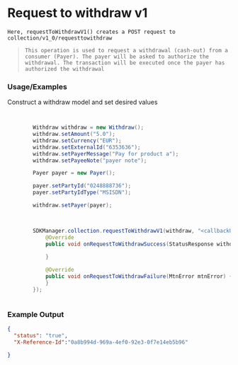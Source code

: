
# Request to withdraw v1

`Here, requestToWithdrawV1() creates a POST request to collection/v1_0/requesttowithdraw`

> `This operation is used to request a withdrawal (cash-out) from a consumer (Payer). The payer will be asked to authorize the withdrawal. The transaction will be executed once the payer has authorized the withdrawal`

### Usage/Examples

Construct a withdraw model and set desired values

```java


        Withdraw withdraw = new Withdraw();
        withdraw.setAmount("5.0");
        withdraw.setCurrency("EUR");
        withdraw.setExternalId("6353636");
        withdraw.setPayerMessage("Pay for product a");
        withdraw.setPayeeNote("payer note");

        Payer payer = new Payer();

        payer.setPartyId("0248888736");
        payer.setPartyIdType("MSISDN");

        withdraw.setPayer(payer);
```



```java

       
        SDKManager.collection.requestToWithdrawV1(withdraw, "<callbackUrl>", new RequestToWithdrawInterface() {
            @Override
            public void onRequestToWithdrawSuccess(StatusResponse withdrawResponse) {
             
            }

            @Override
            public void onRequestToWithdrawFailure(MtnError mtnError) {
            }
        });
     
```


### Example Output

```json
{
  "status": "true",
  "X-Reference-Id":"0a8b994d-969a-4ef0-92e3-0f7e14eb5b96"

}
```


